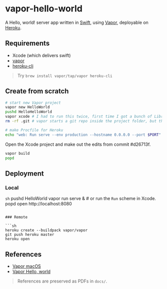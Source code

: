 # vapor-hello-world

A Hello, world! server app written in [Swift](), using [Vapor](), deployable on [Heroku]().

## Requirements

- Xcode (which delivers swift)
- [vapor]()
- [heroku-cli]()

> Try `brew install vapor/tap/vapor heroku-cli`

## Create from scratch

```sh
# start new Vapor project
vapor new HelloWorld
pushd HelloHelloWorld
vapor xcode # I had to run this twice, first time I got a bunch of LibreSSL errors about not being able to connect to GitHub to download the dependencies
rm -rf .git # vapor starts a git repo inside the project folder, but this project is inside a repo already!

# make Procfile for Heroku
echo "web: Run serve --env production --hostname 0.0.0.0 --port $PORT" > Procfile
```

Open the Xcode project and make out the edits from commit #d26713f.

```sh
vapor build
popd
```

## Deployment

### Local

```sh```
pushd HelloWorld
vapor run serve & # or run the `Run` scheme in Xcode.
popd
open http://localhost:8080
```

### Remote

```sh
heroku create --buildpack vapor/vapor
git push heroku master
heroku open
```

## References

- [Vapor macOS](https://docs.vapor.codes/3.0/install/macos/)
- [Vapor Hello, world](https://docs.vapor.codes/3.0/getting-started/hello-world/)

> References are preserved as PDFs in `docs/`.
